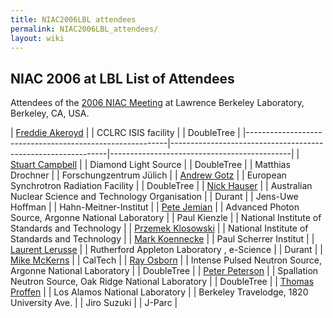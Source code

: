 ```yaml
---
title: NIAC2006LBL attendees
permalink: NIAC2006LBL_attendees/
layout: wiki
---
```


NIAC 2006 at LBL List of Attendees
----------------------------------

Attendees of the [2006 NIAC Meeting](NIAC2006LBL "wikilink") at Lawrence
Berkeley Laboratory, Berkeley, CA, USA.

| [Freddie Akeroyd](User%3AFreddie_Akeroyd "wikilink")     | | CCLRC ISIS facility                                        | | DoubleTree                                |
|----------------------------------------------------------|--------------------------------------------------------------|---------------------------------------------|
| [Stuart Campbell](User%3AStuart_Campbell "wikilink")     | | Diamond Light Source                                       | | DoubleTree                                |
| Matthias Drochner                                        | | Forschungzentrum Jülich                                    |
| [Andrew Gotz](User%3AAndy_Gotz "wikilink")               | | European Synchrotron Radiation Facility                    | | DoubleTree                                |
| [Nick Hauser](User%3ANick "wikilink")                    | | Australian Nuclear Science and Technology Organisation     | | Durant                                    |
| Jens-Uwe Hoffman                                         | | Hahn-Meitner-Institut                                      |
| [Pete Jemian](User%3APete_Jemian "wikilink")             | | Advanced Photon Source, Argonne National Laboratory        |
| Paul Kienzle                                             | | National Institute of Standards and Technology             |
| [Przemek Klosowski](User%3APrzemek_Klosowski "wikilink") | | National Institute of Standards and Technology             |
| [Mark Koennecke](User%3AMark_Koennecke "wikilink")       | | Paul Scherrer Institut                                     |
| [Laurent Lerusse](User%3AL.lerusse "wikilink")           | | Rutherford Appleton Laboratory , e-Science                 | | Durant                                    |
| [Mike McKerns](http://www.its.caltech.edu/~mmckerns)     | | CalTech                                                    |
| [Ray Osborn](User%3ARay_Osborn "wikilink")               | | Intense Pulsed Neutron Source, Argonne National Laboratory | | DoubleTree                                |
| [Peter Peterson](User%3APeter_Peterson "wikilink")       | | Spallation Neutron Source, Oak Ridge National Laboratory   | | DoubleTree                                |
| [Thomas Proffen](User%3AThomas_Proffen "wikilink")       | | Los Alamos National Laboratory                             | | Berkeley Travelodge, 1820 University Ave. |
| Jiro Suzuki                                              | | J-Parc                                                     |


